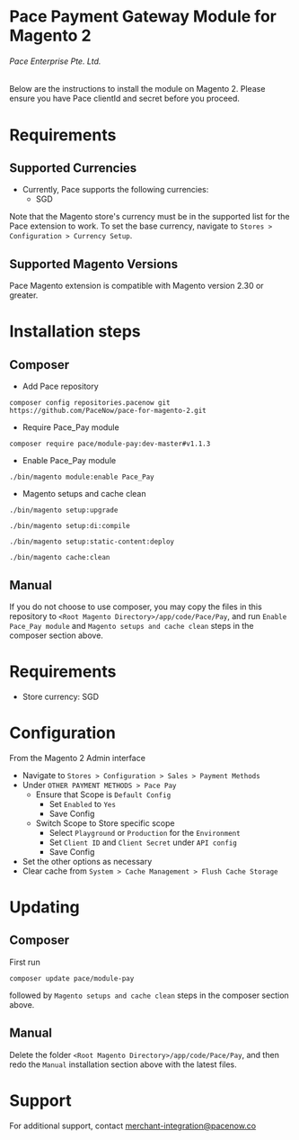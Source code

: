 # Pace Payment Gateway Module for Magento 2

###### Pace Enterprise Pte. Ltd.

Below are the instructions to install the module on Magento 2. Please ensure you have Pace
clientId and secret before you proceed.

# Requirements

## Supported Currencies

- Currently, Pace supports the following currencies:
  - SGD

Note that the Magento store's currency must be in the supported list for the Pace extension to
work. To set the base currency, navigate to `Stores > Configuration > Currency Setup`.

## Supported Magento Versions

Pace Magento extension is compatible with Magento version 2.30 or greater.

# Installation steps

## Composer

- Add Pace repository

```
composer config repositories.pacenow git https://github.com/PaceNow/pace-for-magento-2.git
```

- Require Pace_Pay module

```
composer require pace/module-pay:dev-master#v1.1.3
```

- Enable Pace_Pay module

```
./bin/magento module:enable Pace_Pay
```

- Magento setups and cache clean

```
./bin/magento setup:upgrade
```

```
./bin/magento setup:di:compile
```

```
./bin/magento setup:static-content:deploy
```

```
./bin/magento cache:clean
```

## Manual

If you do not choose to use composer, you may copy the files in this repository to
`<Root Magento Directory>/app/code/Pace/Pay`, and run `Enable Pace_Pay module` and `Magento setups and cache clean` steps in the composer section above.

# Requirements

- Store currency: SGD

# Configuration

From the Magento 2 Admin interface

- Navigate to `Stores > Configuration > Sales > Payment Methods`
- Under `OTHER PAYMENT METHODS > Pace Pay`
  - Ensure that Scope is `Default Config`
    - Set `Enabled` to `Yes`
    - Save Config
  - Switch Scope to Store specific scope
    - Select `Playground` or `Production` for the `Environment`
    - Set `Client ID` and `Client Secret` under `API config`
    - Save Config
- Set the other options as necessary
- Clear cache from `System > Cache Management > Flush Cache Storage`

# Updating

## Composer

First run

```
composer update pace/module-pay
```

followed by `Magento setups and cache clean` steps in the composer section above.

## Manual

Delete the folder `<Root Magento Directory>/app/code/Pace/Pay`, and then redo the `Manual`
installation section above with the latest files.

# Support

For additional support, contact <merchant-integration@pacenow.co>
